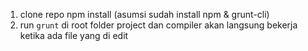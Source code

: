 1. clone repo npm install (asumsi sudah install npm & grunt-cli)
2. run `grunt` di root folder project dan compiler akan langsung bekerja ketika ada file yang di edit